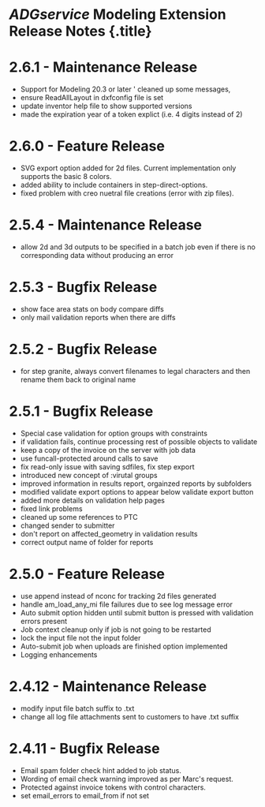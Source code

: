 # _ADGservice_ Modeling Extension Release Notes {.title}

# 2.6.1 - Maintenance Release

* Support for Modeling 20.3 or later
' cleaned up some messages,
* ensure ReadAllLayout in dxfconfig file is set
* update inventor help file to show supported versions
*  made the expiration year of a token explict (i.e. 4 digits instead of 2)

# 2.6.0 - Feature Release

* SVG export option added for 2d files. Current implementation only supports the
  basic 8 colors.
* added ability to include containers in step-direct-options.
* fixed problem with creo nuetral file creations (error with zip files).

# 2.5.4 - Maintenance Release

* allow 2d and 3d outputs to be specified in a batch job even if there is no
  corresponding data without producing an error

# 2.5.3 - Bugfix Release

* show face area stats on body compare diffs
* only mail validation reports when there are diffs

# 2.5.2 - Bugfix Release

* for step granite, always convert filenames to legal characters and then rename them back to original name

# 2.5.1 - Bugfix Release

* Special case validation for option groups with constraints
* if validation fails, continue processing rest of possible objects to validate
* keep a copy of the invoice on the server with job data
* use funcall-protected around calls to save
* fix read-only issue with saving sdfiles, fix step export
* introduced new concept of :virutal groups
* improved information in results report, orgainzed reports by subfolders
* modified validate export options to appear below validate export button
* added more details on validation help pages
* fixed link problems
* cleaned up some references to PTC
* changed sender to submitter
* don't report on affected_geometry in validation results
* correct output name of folder for reports

# 2.5.0 - Feature Release

* use append instead of nconc for tracking 2d files generated
* handle am_load_any_mi file failures due to see log message error
* Auto submit option hidden until submit button is pressed with validation errors
  present
* Job context cleanup only if job is not going to be restarted
* lock the input file not the input folder
* Auto-submit job when uploads are finished option implemented
* Logging enhancements

# 2.4.12 - Maintenance Release

* modify input file batch suffix to .txt
* change all log file attachments sent to customers to have .txt suffix

# 2.4.11 - Bugfix Release

* Email spam folder check hint added to job status.
* Wording of email check warning improved as per Marc's request.
* Protected against invoice tokens with control characters.
* set email_errors to email_from if not set
